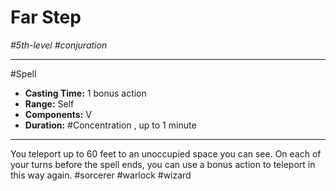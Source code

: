# Far Step
*#5th-level #conjuration*
___ 
#Spell
- **Casting Time:** 1 bonus action
- **Range:** Self
- **Components:** V
- **Duration:** #Concentration , up to 1 minute
---
You teleport up to 60 feet to an unoccupied space you can see. On each of your turns before the spell ends, you can use a bonus action to teleport in this way again.
#sorcerer
#warlock
#wizard